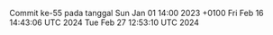 Commit ke-55 pada tanggal Sun Jan 01 14:00 2023 +0100
Fri Feb 16 14:43:06 UTC 2024
Tue Feb 27 12:53:10 UTC 2024
